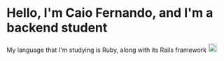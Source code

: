 
<h1>Hello, I'm Caio Fernando, and I'm a backend student</h1>
<p>My language that I'm studying is Ruby, along with its Rails framework  <a href="https://www.ruby-lang.org" emoji-code="Ruby"><img class="emojidex-emoji" src="https://cdn.emojidex.com/emoji/seal/Ruby.png" emoji-code="Ruby" alt="Ruby" style="width:20px;" /></a></p>



